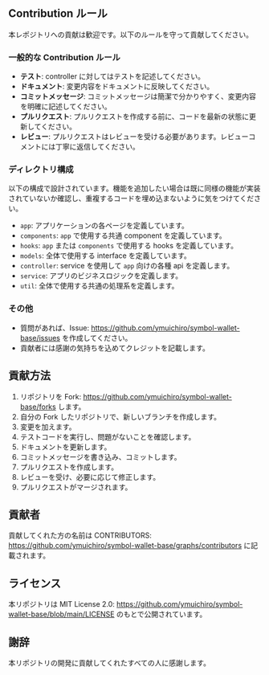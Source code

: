 ## Contribution ルール

本レポジトリへの貢献は歓迎です。以下のルールを守って貢献してください。

### 一般的な Contribution ルール

* **テスト**: controller に対してはテストを記述してください。
* **ドキュメント**: 変更内容をドキュメントに反映してください。
* **コミットメッセージ**: コミットメッセージは簡潔で分かりやすく、変更内容を明確に記述してください。
* **プルリクエスト**: プルリクエストを作成する前に、コードを最新の状態に更新してください。
* **レビュー**: プルリクエストはレビューを受ける必要があります。レビューコメントには丁寧に返信してください。

### ディレクトリ構成

以下の構成で設計されています。機能を追加したい場合は既に同様の機能が実装されていないか確認し、重複するコードを埋め込まないように気をつけてください。

* `app`: アプリケーションの各ページを定義しています。
* `components`: `app` で使用する共通 component を定義しています。
* `hooks`: `app` または `components` で使用する hooks を定義しています。
* `models`: 全体で使用する interface を定義しています。
* `controller`: service を使用して `app` 向けの各種 api を定義します。
* `service`: アプリのビジネスロジックを定義します。
* `util`: 全体で使用する共通の処理系を定義します。

### その他

* 質問があれば、Issue: https://github.com/ymuichiro/symbol-wallet-base/issues を作成してください。
* 貢献者には感謝の気持ちを込めてクレジットを記載します。

## 貢献方法

1. リポジトリを Fork: https://github.com/ymuichiro/symbol-wallet-base/forks します。
2. 自分の Fork したリポジトリで、新しいブランチを作成します。
3. 変更を加えます。
4. テストコードを実行し、問題がないことを確認します。
5. ドキュメントを更新します。
6. コミットメッセージを書き込み、コミットします。
7. プルリクエストを作成します。
8. レビューを受け、必要に応じて修正します。
9. プルリクエストがマージされます。

## 貢献者

貢献してくれた方の名前は CONTRIBUTORS: https://github.com/ymuichiro/symbol-wallet-base/graphs/contributors に記載されます。

## ライセンス

本リポジトリは MIT License 2.0: https://github.com/ymuichiro/symbol-wallet-base/blob/main/LICENSE のもとで公開されています。

## 謝辞

本リポジトリの開発に貢献してくれたすべての人に感謝します。
